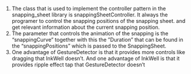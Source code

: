 1) The class that is used to implement the controller pattern in the snapping_sheet library is snappingSheetController. It always the programer to control the snapping positions of the snapping sheet. and get relevant information about the current snapping position.
2) The parameter that controls the animation of the snapping is the “snappingCurve” together with this the ”Duration” that can be found in the “snappingPositions” which is passed to the SnappingSheet.
3) One advantage of GestureDetector is that it provides more controls like dragging that InkWell doesn’t. And one advantage of InkWell is that it provides ripple effect tap that GestureDetector doesn’t
